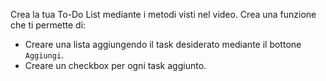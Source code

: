 Crea la tua To-Do List mediante i metodi visti nel video.
Crea una funzione che ti permette di:

- Creare una lista aggiungendo il task desiderato mediante il bottone `Aggiungi`.
- Creare un checkbox per ogni task aggiunto.
